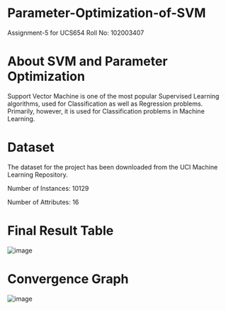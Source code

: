 # Parameter-Optimization-of-SVM
Assignment-5 for UCS654
Roll No: 102003407

# About SVM and Parameter Optimization
Support Vector Machine is one of the most popular Supervised Learning algorithms, used for Classification as well as Regression problems. Primarily, however, it is used for Classification problems in Machine Learning.

# Dataset
The dataset for the project has been downloaded from the UCI Machine Learning Repository.

Number of Instances: 10129

Number of Attributes: 16

# Final Result Table
![image](https://user-images.githubusercontent.com/88207498/233204806-75c99895-8988-4e95-8374-daee0bdb2bb5.png)


# Convergence Graph
![image](https://user-images.githubusercontent.com/88207498/233204577-f0de6eb0-c58e-4eb0-868a-90827236ce8e.png)

